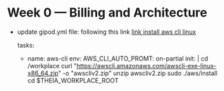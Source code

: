 # Week 0 — Billing and Architecture
- update gipod.yml file: following this link [link install aws cli linux](https://docs.aws.amazon.com/cli/latest/userguide/getting-started-install.html)

  tasks: 
  - name: aws-cli
    env: 
    AWS_CLI_AUTO_PROMT: on-partial
    init: |
  cd /workplace
  curl "https://awscli.amazonaws.com/awscli-exe-linux-x86_64.zip" -o "awscliv2.zip"
  unzip awscliv2.zip
  sudo ./aws/install
  cd $THEIA_WORKPLACE_ROOT
